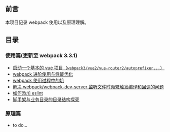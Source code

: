 ## 前言

本项目记录 webpack 使用以及原理理解。

## 目录

### 使用篇(更新至 webpack 3.3.1)

+ [启动一个基本的 vue 项目（`webpack3/vue2/vue-router2/autoprefixer...`）](https://github.com/liuyuanyangscript/deep-webpack/issues/1)
+ [webpack 进阶使用与性能优化](https://github.com/liuyuanyangscript/deep-webpack/issues/2)
+ [webpack 使用过程中的坑](https://github.com/liuyuanyangscript/deep-webpack/issues/3)
+ [解决 webpack/webpack-dev-server 监听文件时频繁触发编译和回调的问题](https://github.com/liuyuanyangscript/deep-webpack/issues/4)
+	[如何添加 eslint](https://github.com/liuyuanyangscript/deep-webpack/issues/7)
+	[脚手架与业务目录的目录结构探究](https://github.com/liuyuanyangscript/deep-webpack/issues/8)

### 原理篇

+ to do...
